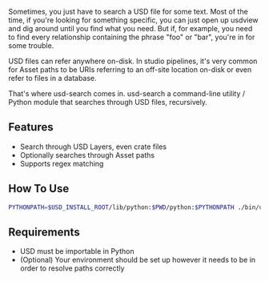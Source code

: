 Sometimes, you just have to search a USD file for some text. Most of
the time, if you're looking for something specific, you can just open
up usdview and dig around until you find what you need. But if, for
example, you need to find every relationship containing the phrase "foo"
or "bar", you're in for some trouble.

USD files can refer anywhere on-disk. In studio pipelines, it's very
common for Asset paths to be URIs referring to an off-site location
on-disk or even refer to files in a database.

That's where usd-search comes in. usd-search a command-line utility /
Python module that searches through USD files, recursively.


## Features
- Search through USD Layers, even crate files
- Optionally searches through Asset paths
- Supports regex matching


## How To Use
```bash
PYTHONPATH=$USD_INSTALL_ROOT/lib/python:$PWD/python:$PYTHONPATH ./bin/usd-search foo /some/usd/file.usda
```


## Requirements
- USD must be importable in Python
- (Optional) Your environment should be set up however it needs to be in
order to resolve paths correctly
